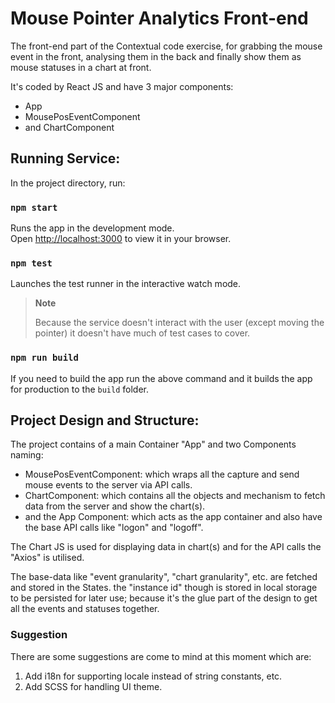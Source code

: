 # Mouse Pointer Analytics Front-end

The front-end part of the Contextual code exercise, for grabbing  the mouse event in the front, analysing them in the back and finally show them as mouse statuses in a chart at front.

It's coded by React JS and have 3 major components:
- App
- MousePosEventComponent
- and ChartComponent

## Running Service:

In the project directory, run:

### `npm start`

Runs the app in the development mode.\
Open [http://localhost:3000](http://localhost:3000) to view it in your browser.

### `npm test`

Launches the test runner in the interactive watch mode.

>**Note**
>
> Because the service doesn't interact with the user (except moving the pointer) it doesn't have much of test cases to cover.

### `npm run build`

If you need to build the app run the above command and it builds the app for production to the `build` folder.


## Project Design and Structure:

The project contains of a main Container "App" and two Components naming:
- MousePosEventComponent: which wraps all the capture and send mouse events to the server via API calls.
- ChartComponent: which contains all the objects and mechanism to fetch data from the server and show the chart(s).
- and the App Component: which acts as the app container and also have the base API calls like "logon" and "logoff".

The Chart JS is used for displaying data in chart(s) and for the API calls the "Axios" is utilised.

The base-data like "event granularity", "chart granularity", etc. are fetched and stored in the States. the "instance id" though is stored in local storage to be persisted for later use; because it's the glue part of the design to get all the events and statuses together.

### Suggestion

There are some suggestions are come to mind at this moment which are:
1. Add i18n for supporting locale instead of string constants, etc.
2. Add SCSS for handling UI theme.
